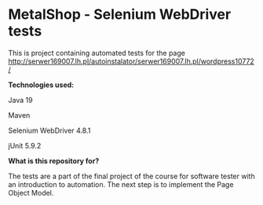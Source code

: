 # MetalShop - Selenium WebDriver tests

This is project containing automated tests for the page http://serwer169007.lh.pl/autoinstalator/serwer169007.lh.pl/wordpress10772/

**Technologies used:**

Java 19

Maven

Selenium WebDriver 4.8.1

jUnit 5.9.2

**What is this repository for?**

The tests are a part of the final project of the course for software tester with an introduction to automation. The next step is to implement the Page Object Model.
